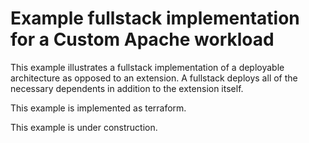 # Example fullstack implementation for a Custom Apache workload 

This example illustrates a fullstack implementation of a deployable architecture as opposed to an extension.  A fullstack
deploys all of the necessary dependents in addition to the extension itself.

This example is implemented as terraform.

This example is under construction.